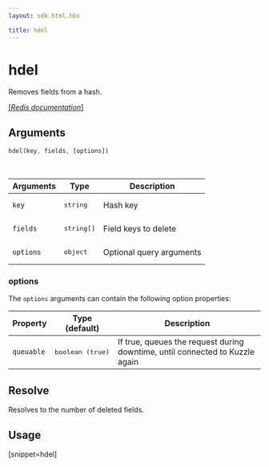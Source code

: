 ```yaml
---
layout: sdk.html.hbs

title: hdel
---
```


# hdel

Removes fields from a hash.

[[_Redis documentation_]](https://redis.io/commands/hdel)

## Arguments

```js
hdel(key, fields, [options])
```

<br/>

| Arguments    | Type    | Description |
|--------------|---------|-------------|
| `key` | <pre>string</pre> | Hash key |
| `fields` | <pre>string[]</pre> | Field keys to delete |
| ``options`` | <pre>object</pre> | Optional query arguments |

### options

The `options` arguments can contain the following option properties:

| Property   | Type (default)   | Description                       |
| ---------- | ------- | --------------------------------- |
| `queuable` | <pre>boolean (true)</pre> | If true, queues the request during downtime, until connected to Kuzzle again |

## Resolve

Resolves to the number of deleted fields.

## Usage

[snippet=hdel]
